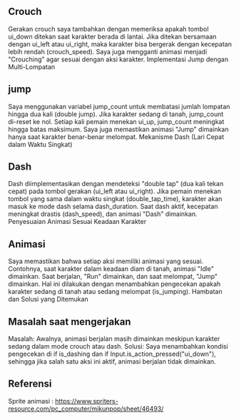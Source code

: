 ## Crouch
Gerakan crouch saya tambahkan dengan memeriksa apakah tombol ui_down ditekan saat karakter berada di lantai. Jika ditekan bersamaan dengan ui_left atau ui_right, maka karakter bisa bergerak dengan kecepatan lebih rendah (crouch_speed). Saya juga mengganti animasi menjadi "Crouching" agar sesuai dengan aksi karakter.
Implementasi Jump dengan Multi-Lompatan

## jump
Saya menggunakan variabel jump_count untuk membatasi jumlah lompatan hingga dua kali (double jump). Jika karakter sedang di tanah, jump_count di-reset ke nol. Setiap kali pemain menekan ui_up, jump_count meningkat hingga batas maksimum. Saya juga memastikan animasi "Jump" dimainkan hanya saat karakter benar-benar melompat.
Mekanisme Dash (Lari Cepat dalam Waktu Singkat)

## Dash
Dash diimplementasikan dengan mendeteksi "double tap" (dua kali tekan cepat) pada tombol gerakan (ui_left atau ui_right). Jika pemain menekan tombol yang sama dalam waktu singkat (double_tap_time), karakter akan masuk ke mode dash selama dash_duration. Saat dash aktif, kecepatan meningkat drastis (dash_speed), dan animasi "Dash" dimainkan.
Penyesuaian Animasi Sesuai Keadaan Karakter

## Animasi
Saya memastikan bahwa setiap aksi memiliki animasi yang sesuai. Contohnya, saat karakter dalam keadaan diam di tanah, animasi "Idle" dimainkan. Saat berjalan, "Run" dimainkan, dan saat melompat, "Jump" dimainkan. Hal ini dilakukan dengan menambahkan pengecekan apakah karakter sedang di tanah atau sedang melompat (is_jumping).
Hambatan dan Solusi yang Ditemukan

## Masalah saat mengerjakan
Masalah: Awalnya, animasi berjalan masih dimainkan meskipun karakter sedang dalam mode crouch atau dash.
Solusi: Saya menambahkan kondisi pengecekan di if is_dashing dan if Input.is_action_pressed("ui_down"), sehingga jika salah satu aksi ini aktif, animasi berjalan tidak dimainkan.

## Referensi
Sprite animasi : https://www.spriters-resource.com/pc_computer/mikunpop/sheet/46493/
